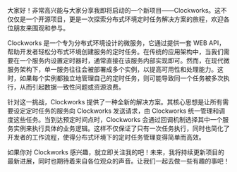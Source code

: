 大家好！非常高兴能与大家分享我即将启动的一个新项目——Clockworks。这不仅仅是一个开源项目，更是一次探索分布式环境定时任务解决方案的旅程，欢迎各位朋友来围观和参与。



Clockworks 是一个专为分布式环境设计的微服务，它通过提供一套 WEB API，帮助开发者轻松分布式环境创建服务的定时任务。在传统的应用架构中，当我们需要在一个服务内设置定时器时，通常直接在该服务内部实现即可。然而，在现代微服务架构下，单一服务往往会被部署成多个实例，以提高可用性和处理能力。这时，如果每个实例都独立地管理自己的定时任务，则可能导致同一个任务被多次执行，从而引起数据一致性问题或资源浪费。



针对这一挑战，Clockworks 提供了一种全新的解决方案。其核心思想是让所有需要设定定时任务的服务向 Clockworks 发送请求，由 Clockworks 统一管理和调度这些任务。当到达预定时间点时，Clockworks 会通过回调机制选择其中一个服务实例来执行具体的业务逻辑。这样不仅保证了只有一次任务执行，同时也简化了开发者的工作流程，使得分布式环境下的定时任务管理变得简单而高效。



如果你对 Clockworks 感兴趣，就立即关注我的吧！未来，我将持续更新项目的最新进展，同时也期待着来自各位观众的声音。让我们一起去做一些有趣的事吧！